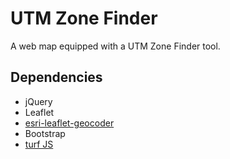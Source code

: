 # UTM Zone Finder
A web map equipped with a UTM Zone Finder tool.

## Dependencies
- jQuery
- Leaflet
- <a href="https://github.com/Esri/esri-leaflet-geocoder">esri-leaflet-geocoder</a>
- Bootstrap
- <a href="https://www.npmjs.com/package/@turf/turf">turf JS </a>